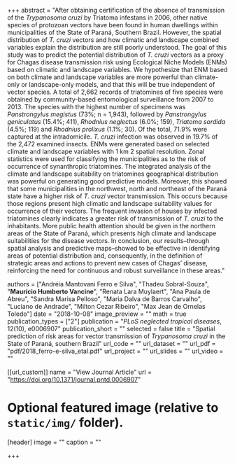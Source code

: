 +++
abstract = "After obtaining certification of the absence of transmission of the *Trypanosoma cruzi* by Triatoma infestans in 2006, other native species of protozoan vectors have been found in human dwellings within municipalities of the State of Paraná, Southern Brazil. However, the spatial distribution of *T. cruzi* vectors and how climatic and landscape combined variables explain the distribution are still poorly understood. The goal of this study was to predict the potential distribution of *T. cruzi* vectors as a proxy for Chagas disease transmission risk using Ecological Niche Models (ENMs) based on climatic and landscape variables. We hypothesize that ENM based on both climate and landscape variables are more powerful than climate-only or landscape-only models, and that this will be true independent of vector species. A total of 2,662 records of triatomines of five species were obtained by community-based entomological surveillance from 2007 to 2013. The species with the highest number of specimens was *Panstrongylus megistus* (73%; n = 1,943), followed by *Panstrongylus geniculatus* (15.4%; 411), *Rhodnius neglectus* (6.0%; 159), *Triatoma sordida* (4.5%; 119) and *Rhodnius prolixus*
(1.1%; 30). Of the total, 71.9% were captured at the intradomicile. *T. cruzi* infection was observed in 19.7% of the 2,472 examined insects. ENMs were generated based on selected climate and landscape variables with 1 km 2 spatial resolution. Zonal statistics were used for classifying the municipalities as to the risk of occurrence of synanthropic triatomines. The integrated analysis of the climate and landscape suitability on triatomines geographical distribution was powerful on generating good predictive models. Moreover, this showed that some municipalities in the northwest, north and northeast of the Paraná state have a higher risk of *T. cruzi* vector transmission. This occurs because those regions present high climatic and landscape suitability values for occurrence of their vectors. The frequent invasion of houses by infected triatomines clearly indicates a greater risk of transmission of *T. cruzi* to the inhabitants. More public health attention should be given in the northern areas of the State of Paraná, which presents high climate and landscape suitabilities for the disease vectors. In conclusion, our results–through spatial analysis and predictive maps–showed to be effective in identifying areas of potential distribution and, consequently, in the definition of strategic areas and actions to prevent new cases of Chagas’ disease, reinforcing the need for continuous and robust surveillance in these areas."

authors = ["Andréia Mantovani Ferro e Silva", "Thadeu Sobral-Souza", "**Maurício Humberto Vancine**", "Renata Lara Muylaert", "Ana Paula de Abreu", "Sandra Marisa Pelloso", "Maria Dalva de Barros Carvalho", "Luciano de Andrade", "Milton Cezar Ribeiro", "Max Jean de Ornelas Toledo"]
date = "2018-10-08"
image_preview = ""
math = true
publication_types = ["2"]
publication = "*PLoS neglected tropical diseases*, 12(10), e0006907"
publication_short = ""
selected = false
title = "Spatial prediction of risk areas for vector transmission of *Trypanosoma cruzi* in the State of Paraná, southern Brazil"
url_code = ""
url_dataset = ""
url_pdf = "pdf/2018_ferro-e-silva_etal.pdf"
url_project = ""
url_slides = ""
url_video = ""

[[url_custom]]
name = "View Journal Article"
url = "https://doi.org/10.1371/journal.pntd.0006907"

# Optional featured image (relative to `static/img/` folder).
[header]
image = ""
caption = ""

+++
